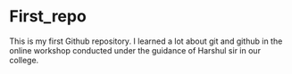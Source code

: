 # First_repo

This is my first Github repository. I learned a lot about git and github in the online workshop conducted under the guidance of Harshul sir in our college.
